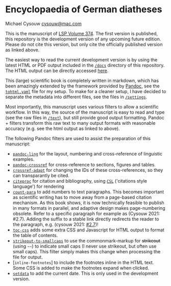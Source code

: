 # Encyclopaedia of German diatheses

Michael Cysouw <cysouw@mac.com>

This is the manuscript of [LSP Volume 374](https://langsci-press.org/catalog/book/374). The first version is published, this repository is the development version of any upcoming future edition. Please do not cite this version, but only cite the officially published version as linked above.

The easiest way to read the current development version is by using the latest HTML or PDF output included in the [`/docs`](docs) directory of this repository. The HTML output can be directly accessed [here](https://cysouw.github.io/diathesis/).

This (large) scientific book is completely written in markdown, which has been amazingly extended by the framework provided by [Pandoc](https://pandoc.org/index.html), see the [`tohtml.yaml`](tohtml.yaml) file for my setup. To make for a cleaner setup, I have decided to separate the metadata into different files, see the files in [`/settings`](settings).

Most importantly, this manuscript uses various filters to allow a scientific workflow.  In this way, the source of the manuscript is easy to read and type (see the raw files in [`/text`](text)), but still provide good output formatting. Pandoc + filters transform this raw text to many output formats with reasonable accuracy (e.g. see the html output as linked to above). 

The following Pandoc filters are used to assist the preparation of this manuscript:

- [`pandoc-ling`](https://github.com/cysouw/pandoc-ling) for the layout, numbering and cross-reference of linguistic examples.
- [`pandoc-crossref`](https://github.com/lierdakil/pandoc-crossref) for cross-reference to sections, figures and tables.
- [`crossref-adapt`](https://github.com/cysouw/crossref-adapt) for changing the IDs of these cross-references, so they can transparantly be cited.
- [`citeproc`](https://github.com/jgm/citeproc) for citation and bibliography, using [`CSL`](https://www.zotero.org/styles) ('citations style language') for rendering
- [`count-para`](https://github.com/cysouw/count-para) to add numbers to text paragraphs. This becomes important as scientific writing has to move away from a page-based citation mechanism. As this book shows, it is now technically feasible to publish in many formats in parallel, and adaptive design makes page-numbering obsolete. Refer to a specific paragraph for example as (Cysouw 2021: #2.7). Adding the suffix to a stable link directly redirects the reader to the paragraph, e.g. (cysouw 2021: [#2.7](https://cysouw.github.io/diathesis/fulltext.html#2.7))!
- [`toc-css`](https://github.com/cysouw/toc-css) adds some extra CSS and Javascript for HTML output to format the table of contents.
- [`strikeout-to-smallcaps`](/filters/strikeout-to-smallcaps.lua) to use the commonmark-markup for  ~~strikeout~~ (using `~~`) to indicate small caps (I never use strikeout, but often use small caps). This filter simply makes this change when processing the file for output.
- [`inline-footnotes`] to include the footnotes inline in the HTML text. Some CSS is added to make the footnotes expand when clicked.
- [`setdata`](filters/setdate.lua) to add the current date. This is only used in the development version.


